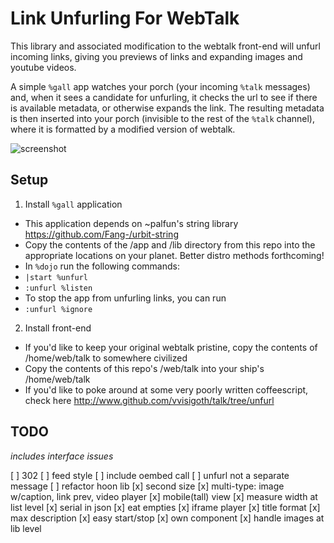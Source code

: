# Link Unfurling For WebTalk

This library and associated modification to the webtalk front-end will unfurl incoming links, giving 
you previews of links and expanding images and youtube videos.

A simple `%gall` app watches your porch (your incoming `%talk` messages) and, when it sees a candidate 
for unfurling, it checks the url to see if there is available metadata, or otherwise expands the link. 
The resulting metadata is then inserted into your porch (invisible to the rest of the `%talk` channel), 
where it is formatted by a modified version of webtalk. 

![screenshot](https://i.imgur.com/i1eCgyB.png)

## Setup

1. Install `%gall` application

- This application depends on ~palfun's string library https://github.com/Fang-/urbit-string
- Copy the contents of the /app and /lib directory from this repo into the appropriate locations on 
your planet. Better distro methods forthcoming!
- In `%dojo` run the following commands:
- `|start %unfurl`
- `:unfurl %listen`
- To stop the app from unfurling links, you can run
- `:unfurl %ignore`

2. Install front-end

- If you'd like to keep your original webtalk pristine, copy the contents of <your ship>/home/web/talk to 
somewhere civilized
- Copy the contents of this repo's /web/talk into your ship's <your ship>/home/web/talk
- If you'd like to poke around at some very poorly written coffeescript, check here http://www.github.com/vvisigoth/talk/tree/unfurl

## TODO

*includes interface issues*

[ ] 302
[ ] feed style
[ ] include oembed call
[ ] unfurl not a separate message
[ ] refactor hoon lib
[x] second size
[x] multi-type: image w/caption, link prev, video player
[x] mobile(tall) view
[x] measure width at list level
[x] serial in json
[x] eat empties
[x] iframe player
[x] title format
[x] max description
[x] easy start/stop
[x] own component 
[x] handle images at lib level
